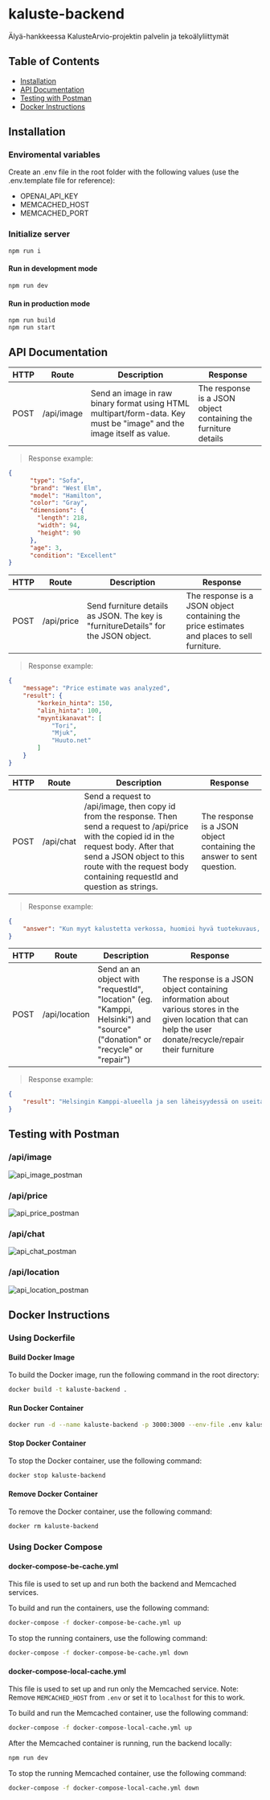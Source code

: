 # kaluste-backend
Älyä-hankkeessa KalusteArvio-projektin palvelin ja tekoälyliittymät

## Table of Contents
- [Installation](#installation)
- [API Documentation](#api-documentation)
- [Testing with Postman](#testing-with-postman)
- [Docker Instructions](#docker-instructions)

## Installation

### Enviromental variables
Create an .env file in the root folder with the following values (use the .env.template file for reference):
- OPENAI_API_KEY
- MEMCACHED_HOST
- MEMCACHED_PORT

### Initialize server
```
npm run i
```
#### Run in development mode
```
npm run dev
```
#### Run in production mode
```
npm run build
npm run start
```

## API Documentation
| HTTP | Route      | Description | Response |
| ---- | ---------- | ----------- | -------- |
| POST | /api/image | Send an image in raw binary format using HTML multipart/form-data. Key must be "image" and the image itself as value. | The response is a JSON object containing the furniture details |
> Response example:
```json
{
      "type": "Sofa",
      "brand": "West Elm",
      "model": "Hamilton",
      "color": "Gray",
      "dimensions": {
        "length": 218,
        "width": 94,
        "height": 90
      },
      "age": 3,
      "condition": "Excellent"
}
```


| HTTP | Route      | Description | Response |
| ---- | ---------- | ----------- | -------- |
| POST | /api/price | Send furniture details as JSON. The key is "furnitureDetails" for the JSON object. | The response is a JSON object containing the price estimates and places to sell furniture.|
> Response example:
```json
{
    "message": "Price estimate was analyzed",
    "result": {
        "korkein_hinta": 150,
        "alin_hinta": 100,
        "myyntikanavat": [
            "Tori",
            "Mjuk",
            "Huuto.net"
        ]
    }
}
```

| HTTP | Route | Description | Response |
| ---- | ----- | ----------- | -------- |
| POST | /api/chat | Send a request to /api/image, then copy id from the response. Then send a request to /api/price with the copied id in the request body. After that send a JSON object to this route with the request body containing requestId and question as strings. | The response is a JSON object containing the answer to sent question. |
> Response example:
```json
{
    "answer": "Kun myyt kalustetta verkossa, huomioi hyvä tuotekuvaus, jossa kerrot selkeästi merkin, mitat, materiaalit, kunnon ja värin. Käytä laadukkaita kuvia eri kulmista. Aseta kilpailukykyinen hinta perustuen kuntoon ja markkinahintoihin. Valitse sopiva myyntikanava, kuten Tori tai Mjuk, ja varmista turvallinen maksutapa. Ole rehellinen ja vastaa ostajien kysymyksiin nopeasti."
}
```

| HTTP | Route | Description | Response |
| ---- | ----- | ----------- | ---------|
| POST | /api/location | Send an an object with "requestId", "location" (eg. "Kamppi, Helsinki") and "source" ("donation" or "recycle" or "repair") | The response is a JSON object containing information about various stores in the given location that can help the user donate/recycle/repair their furniture |
> Response example:

```json
{
    "result": "Helsingin Kamppi-alueella ja sen läheisyydessä on useita paikkoja, joissa voit kierrättää huonekaluja. Tässä on muutamia ehdotuksia:\n\n1. **Kierrätyskeskus**: Helsingin seudun       ympäristöpalvelut (HSY) tarjoaa kierrätyskeskusten palveluita, joissa voit viedä käytettyjä huonekaluja. Lähin sijaitsee Kalasatamassa, hieman matkan päässä Kampista.\n\n2. **Fida Lähetystori**: Fidan myymälöihin voi lahjoittaa käytettyjä huonekaluja. Kampista lyhyen matkan päässä on Fida Itäkeskuksessa.\n\n3. **Uff**: Vaikka UFF keskittyy pääasiassa vaatekierrätykseen, kannattaa tarkistaa heidän verkkosivuiltaan, ottavatko he vastaan pieniä huonekaluja tai muuta kuin vaatteita.\n\n4. **Kontti (Punainen Risti)**: Kontti-kierrätystavaratalot vastaanottavat lahjoituksina huonekaluja sekä kodin tavaroita. Lähin Kontti löytyy Vantaalta, mutta se on helposti saavutettavissa julkisilla liikennevälineillä.\n\n5. **Tori.fi tai Facebook Marketplace**: Nämä eivät ole fyysisiä paikkoja, mutta niiden kautta voit myydä tai lahjoittaa huonekaluja paikallisesti, ja ne voivat usein löytää uuden kodin nopeasti.\n\n6. **Helsingin kaupungin sorttiasemat**: Joissakin sorttiasemissa voit jättää käyttökelpoisia huonekaluja uudelleen käytettäväksi. Lähin sijaitsee Konalassa.\n\nEnnen kuin viet huonekalun kierrätykseen, kannattaa tarkistaa kyseisen paikan lahjoitusehdot tai ottaa yhteyttä ja varmistaa, että he vastaanottavat kyseisiä tavaroita."
}
```

## Testing with Postman

### /api/image
![api_image_postman](./screenshots/api_image_postman.PNG)

### /api/price
![api_price_postman](./screenshots/api_price_postman.PNG)

### /api/chat
![api_chat_postman](./screenshots/api_chat_postman.PNG)

### /api/location
![api_location_postman](./screenshots/api_location_postman.PNG)


## Docker Instructions

### Using Dockerfile

#### Build Docker Image
To build the Docker image, run the following command in the root directory:
```sh
docker build -t kaluste-backend .
```

#### Run Docker Container
```sh
docker run -d --name kaluste-backend -p 3000:3000 --env-file .env kaluste-backend
```

#### Stop Docker Container
To stop the Docker container, use the following command:
```sh
docker stop kaluste-backend
```

#### Remove Docker Container
To remove the Docker container, use the following command:
```sh
docker rm kaluste-backend
```

### Using Docker Compose

#### docker-compose-be-cache.yml
This file is used to set up and run both the backend and Memcached services.

To build and run the containers, use the following command:
```sh
docker-compose -f docker-compose-be-cache.yml up
```

To stop the running containers, use the following command:
```sh
docker-compose -f docker-compose-be-cache.yml down
```

#### docker-compose-local-cache.yml
This file is used to set up and run only the Memcached service. Note: Remove `MEMCACHED_HOST` from `.env` or set it to `localhost` for this to work.

To build and run the Memcached container, use the following command:
```sh
docker-compose -f docker-compose-local-cache.yml up
```

After the Memcached container is running, run the backend locally:
```sh
npm run dev
```

To stop the running Memcached container, use the following command:
```sh
docker-compose -f docker-compose-local-cache.yml down
```
